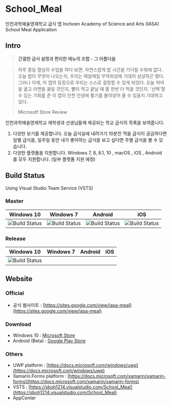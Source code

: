 # **School_Meal**
인천과학예술영재학교 급식 앱
Inchoen Academy of Science and Arts (IASA) School Meal Application

## Intro
> **간결한 급식 설명과 편리한 메뉴의 조합 - 그 아름다움**

> 하루 종일 열심히 수업을 하다 보면, 자연스럽게 밥 시간을 기다릴 수밖에 없다. 오늘 밥이 무엇이 나오는지, 우리는 매일매일 무작위성에 기대어 상상하곤 했다. 그러나 이제, 이 앱의 등장으로 우리는 스스로 결정할 수 있게 되었다. 오늘 저녁을 굶고 라면을 끓일 것인지, 빨리 먹고 끝날 때 쯤 한번 더 먹을 것인지. '선택'할 수 있는 기회를 준 이 앱이 인천 인생에 활기를 불어넣어 줄 수 있을지 기대하고 있다.

> Microsotf Store Review

인천과학예술영재학교 재학생과 선생님들께 제공되는 학교 급식의 목록을 보여줍니다.
1. 다양한 보기를 제공합니다. 오늘 급식실에 내려가기 10분전 먹을 급식이 궁금하다면 일별 급식을, 일주일 동안 내가 좋아하는 급식을 보고 싶다면 주별 급식을 볼 수 있습니다.
2. 다양한 플랫폼을 지원합니다. Windows 7, 8, 8.1, 10 , macOS , iOS , Android 를 모두 지원합니다. (일부 플랫폼 지원 예정)

## Build Status
Using Visual Studio Team Service (VSTS)

### Master

|Windows 10|Windows 7|Android|iOS|
|----------|---------|-------|---|
|![Build Status](https://sboh1214.visualstudio.com/_apis/public/build/definitions/e1842406-ff9a-4e1e-a05b-bf42430e39b6/5/badge)|![Build Status](https://sboh1214.visualstudio.com/_apis/public/build/definitions/e1842406-ff9a-4e1e-a05b-bf42430e39b6/9/badge)|![Build Status](https://sboh1214.visualstudio.com/_apis/public/build/definitions/e1842406-ff9a-4e1e-a05b-bf42430e39b6/7/badge)|![Build Status](https://sboh1214.visualstudio.com/_apis/public/build/definitions/e1842406-ff9a-4e1e-a05b-bf42430e39b6/8/badge)|

### Release

|Windows 10|Windows 7|Android|iOS|
|----------|---------|-------|---|
|![Build Status](https://sboh1214.visualstudio.com/_apis/public/build/definitions/e1842406-ff9a-4e1e-a05b-bf42430e39b6/6/badge)||||


## Website

### Official
- 공식 웹사이트 : [https://sites.google.com/view/iasa-meal](https://sites.google.com/view/iasa-meal)

### Download
- Windows 10 : [Microsoft Store](https://www.microsoft.com/store/productId/9N58P2C3T07Z)
- Android (Beta) : [Google Play Store](https://play.google.com/store/apps/details?id=com.sboh1214.IASA_Meal)

### Others
- UWP platform : [https://docs.microsoft.com/windows/uwp](https://docs.microsoft.com/windows/uwp)
- Xamarin.Forms platform : [https://docs.microsoft.com/xamarin/xamarin-forms](https://docs.microsoft.com/xamarin/xamarin-forms)
- VSTS : [https://sboh1214.visualstudio.com/School_Meal](https://sboh1214.visualstudio.com/School_Meal)
- AppCenter
